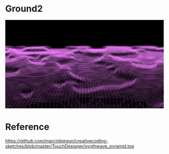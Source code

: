 # Ground2

![](./art/art.png)

# Reference
https://github.com/marcinbiegun/creativecoding-sketches/blob/master/TouchDesigner/synthwave_pyramid.toe